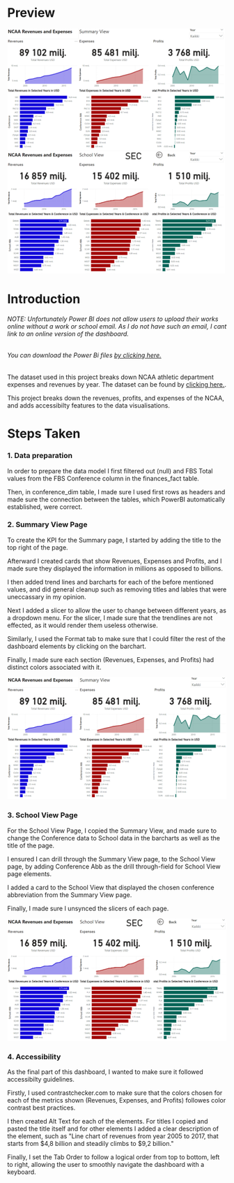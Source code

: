 # Preview
<p float="left">
  <img src="https://github.com/stlgithub/dataportfolio/blob/main/PowerBI/PowerBI_1/Project1.png" width="500" />
  <img src="https://github.com/stlgithub/dataportfolio/blob/main/PowerBI/PowerBI_1/Project1_2.png" width="500" />
</p>

# Introduction

###### <em>NOTE: Unfortunately Power BI does not allow users to upload their works online without a work or school email. As I do not have such an email, I cant link to an online version of the dashboard.
###### You can download the Power Bi files [by clicking here.](https://github.com/stlgithub/dataportfolio/blob/main/powerbi_files/Project2.pbix)</em>

The dataset used in this project breaks down NCAA athletic department expenses and revenues by year.
The dataset can be found by [clicking here.](https://data.world/jbaucke/2021-w1-power-bi-wow-ncaa-financials).

This project breaks down the revenues, profits, and expenses of the NCAA, and adds accessibilty features to the data visualisations.

# Steps Taken

### 1. Data preparation

In order to prepare the data model I first filtered out (null) and FBS Total values from the FBS Conference column in the finances_fact table.

Then, in conference_dim table, I made sure I used first rows as headers and made sure the connection between the tables, which PowerBI automatically established, were correct.

### 2. Summary View Page

To create the KPI for the Summary page, I started by adding the title to the top right of the page.

Afterward I created cards that show Revenues, Expenses and Profits, and I made sure they displayed the information in millions as opposed to billions.

I then added trend lines and barcharts for each of the before mentioned values, and did general cleanup such as removing titles and lables that were uneccassary in my opinion.

Next I added a slicer to allow the user to change between different years, as a dropdown menu. For the slicer, I made sure that the trendlines are not effected, as it would render them useless otherwise.

Similarly, I used the Format tab to make sure that I could filter the rest of the dashboard elements by clicking on the barchart.

Finally, I made sure each section (Revenues, Expenses, and Profits) had distinct colors associated with it.

![Completed image of the Conference Page](https://github.com/stlgithub/dataportfolio/blob/main/PowerBI/PowerBI_1/Project1.png)

### 3. School View Page

For the School View Page, I copied the Summary View, and made sure to change the Conference data to School data in the barcharts as well as the title of the page.

I ensured I can drill through the Summary View page, to the School View page, by adding Conference Abb as the drill through-field for School View page elements.

I added a card to the School View that displayed the chosen conference abbreviation from the Summary View page.

Finally, I made sure I unsynced the slicers of each page.

![Completed image of the Conference Page](https://github.com/stlgithub/dataportfolio/blob/main/PowerBI/PowerBI_1/Project1_2.png)

### 4. Accessibility

As the final part of this dashboard, I wanted to make sure it followed accessibilty guidelines.

Firstly, I used contrastchecker.com to make sure that the colors chosen for each of the metrics shown (Revenues, Expenses, and Profits) followes color contrast best practices.

I then created Alt Text for each of the elements. For titles I copied and pasted the title itself and for other elements I added a clear description of the element, such as "Line chart of revenues from year 2005 to 2017, that starts from $4,8 billion and 
steadily climbs to $9,2 billion."

Finally, I set the Tab Order to follow a logical order from top to bottom, left to right, allowing the user to smoothly navigate the dashboard with a keyboard.
